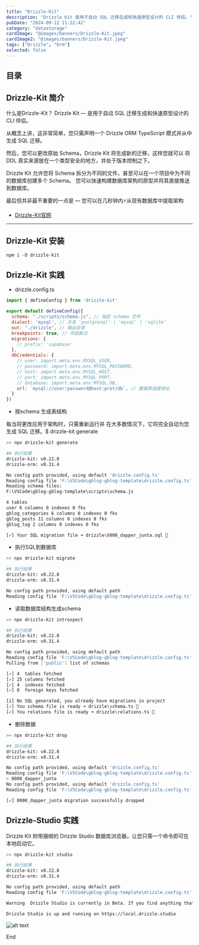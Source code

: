 ```yaml
---
title: "Drizzle-Kit"
description: "Drizzle Kit 是用于自动 SQL 迁移生成和快速原型设计的 CLI 伴侣。"
pubDate: "2024-09-12 11:22:42"
category: "datastorage"
cardImage: "@images/banners/Drizzle-Kit.jpeg"
cardImage2: "@images/banners/Drizzle-Kit.jpeg"
tags: ["Drizzle", "Orm"]
selected: false
---
```


## 目录

## Drizzle-Kit 简介
什么是Drizzle-Kit？
Drizzle Kit — 是用于自动 SQL 迁移生成和快速原型设计的 CLI 伴侣。

从概念上讲，这非常简单，您只需声明一个 Drizzle ORM TypeScript 模式并从中生成 SQL 迁移。

然后，您可以更改原始 Schema，Drizzle Kit 将生成新的迁移，这样您就可以 将 DDL 真实来源放在一个类型安全的地方，并处于版本控制之下。

Drizzle Kit 允许您将 Schema 拆分为不同的文件，甚至可以在一个项目中为不同的数据库创建多个 Schema。 您可以快速构建数据库架构的原型并将其直接推送到数据库。

最后但并非最不重要的一点是 — 您可以在几秒钟内⚡️从现有数据库中提取架构

- [Drizzle-Kit官网](https://orm.drizzle.team/kit-docs/overview)

-- -
## Drizzle-Kit 安装
```javascript
npm i -D drizzle-kit
```


## Drizzle-Kit 实践
- drizzle.config.ts 
```javascript
import { defineConfig } from 'drizzle-kit'

export default defineConfig({
  schema: "./scripts/schema.js", // 指定 schema 文件
  dialect: 'mysql', // 方言 'postgresql' | 'mysql' | 'sqlite'
  out: "./drizzle", // 输出目录
  breakpoints: true, // 开启断点
  migrations: {
    // prefix: 'supabase'
  },
  dbCredentials: {
    // user: import.meta.env.MYSQL_USER,
    // password: import.meta.env.MYSQL_PASSWORD,
    // host: import.meta.env.MYSQL_HOST,
    // port: import.meta.env.MYSQL_PORT,
    // database: import.meta.env.MYSQL_DB,
    url: `mysql://user:password@host:prot/db`, // 数据库连接地址
  }
})
```
- 按schema 生成表结构

每当将更改应用于架构时，只需重新运行并 在大多数情况下，它将完全自动为您生成 SQL 迁移。$ drizzle-kit generate
```sh
>> npx drizzle-kit generate

## 执行结果
drizzle-kit: v0.22.8
drizzle-orm: v0.31.4

No config path provided, using default 'drizzle.config.ts'
Reading config file 'F:\VSCode\gblog-gblog-template\drizzle.config.ts'
Reading schema files:
F:\VSCode\gblog-gblog-template\scripts\schema.js

4 tables
user 6 columns 0 indexes 0 fks
gblog_categories 6 columns 0 indexes 0 fks
gblog_posts 11 columns 0 indexes 0 fks
gblog_tag 2 columns 0 indexes 0 fks

[✓] Your SQL migration file ➜ drizzle\0000_dapper_junta.sql 🚀
```
- 执行SQL到数据库

```sh
>> npx drizzle-kit migrate 

## 执行结果
drizzle-kit: v0.22.8
drizzle-orm: v0.31.4

No config path provided, using default path
Reading config file 'F:\VSCode\gblog-gblog-template\drizzle.config.ts'
```

- 读取数据库结构生成schema
```sh
>> npx drizzle-kit introspect

## 执行结果
drizzle-kit: v0.22.8
drizzle-orm: v0.31.4

No config path provided, using default path
Reading config file 'F:\VSCode\gblog-gblog-template\drizzle.config.ts'
Pulling from ['public'] list of schemas

[✓] 4  tables fetched
[✓] 25 columns fetched
[✓] 4  indexes fetched
[✓] 0  foreign keys fetched

[i] No SQL generated, you already have migrations in project
[✓] You schema file is ready ➜ drizzle\schema.ts 🚀
[✓] You relations file is ready ➜ drizzle\relations.ts 🚀
```
- 删除数据
```sh
>> npx drizzle-kit drop    

## 执行结果
drizzle-kit: v0.22.8
drizzle-orm: v0.31.4

No config path provided, using default 'drizzle.config.ts'
Reading config file 'F:\VSCode\gblog-gblog-template\drizzle.config.ts'
> 0000_dapper_junta
No config path provided, using default 'drizzle.config.ts'
Reading config file 'F:\VSCode\gblog-gblog-template\drizzle.config.ts'

[✓] 0000_dapper_junta migration successfully dropped
```

## Drizzle-Studio 实践
Drizzle Kit 附带捆绑的 Drizzle Studio 数据库浏览器，让您只需一个命令即可在本地启动它。

```sh
>> npx drizzle-kit studio

## 执行结果
drizzle-kit: v0.22.8
drizzle-orm: v0.31.4

No config path provided, using default path
Reading config file 'F:\VSCode\gblog-gblog-template\drizzle.config.ts'

Warning  Drizzle Studio is currently in Beta. If you find anything that is not working as expected or should be improved, feel free to create an issue on GitHub: https://github.com/drizzle-team/drizzle-kit-mirror/issues/new or write to us on Discord: https://discord.gg/WcRKz2FFxN

Drizzle Studio is up and running on https://local.drizzle.studio
```
![alt text](@images/postsimg/drizzle-kit_studio.png)

End
